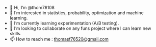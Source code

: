 - 👋 Hi, I’m @thom78108
- 👀 I’m interested in statistics, probability, optimization and machine learning.
- 🌱 I’m currently learning experimentation (A/B testing).
- 💞️ I’m looking to collaborate on any funs project where I can learn new skills.
- 📫 How to reach me : thomasf76520@gmail.com

<!---
thom78108/thom78108 is a ✨ special ✨ repository because its `README.md` (this file) appears on your GitHub profile.
You can click the Preview link to take a look at your changes.
--->

